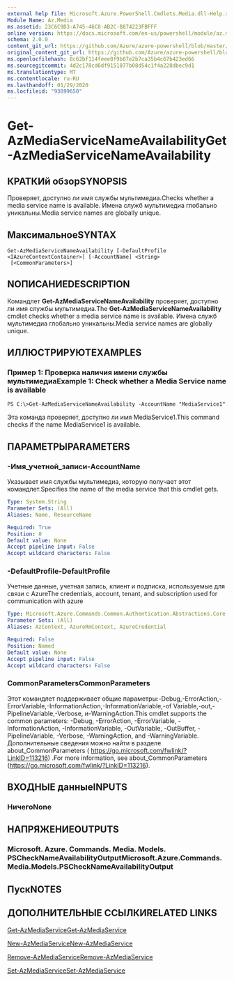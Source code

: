 ```yaml
---
external help file: Microsoft.Azure.PowerShell.Cmdlets.Media.dll-Help.xml
Module Name: Az.Media
ms.assetid: 23C6C9D3-A745-46C8-AB2C-B874223FBFFF
online version: https://docs.microsoft.com/en-us/powershell/module/az.media/get-azmediaservicenameavailability
schema: 2.0.0
content_git_url: https://github.com/Azure/azure-powershell/blob/master/src/Media/Media/help/Get-AzMediaServiceNameAvailability.md
original_content_git_url: https://github.com/Azure/azure-powershell/blob/master/src/Media/Media/help/Get-AzMediaServiceNameAvailability.md
ms.openlocfilehash: 8c62bf114feee8f9b87e2b7ca35b4c67b423ed66
ms.sourcegitcommit: 4d2c178cd6df9151877b08d54c1f4a228dbec9d1
ms.translationtype: MT
ms.contentlocale: ru-RU
ms.lasthandoff: 01/29/2020
ms.locfileid: "93899650"
---
```

# <span data-ttu-id="aa05a-101">Get-AzMediaServiceNameAvailability</span><span class="sxs-lookup"><span data-stu-id="aa05a-101">Get-AzMediaServiceNameAvailability</span></span>

## <span data-ttu-id="aa05a-102">КРАТКИй обзор</span><span class="sxs-lookup"><span data-stu-id="aa05a-102">SYNOPSIS</span></span>
<span data-ttu-id="aa05a-103">Проверяет, доступно ли имя службы мультимедиа.</span><span class="sxs-lookup"><span data-stu-id="aa05a-103">Checks whether a media service name is available.</span></span>
<span data-ttu-id="aa05a-104">Имена служб мультимедиа глобально уникальны.</span><span class="sxs-lookup"><span data-stu-id="aa05a-104">Media service names are globally unique.</span></span>

## <span data-ttu-id="aa05a-105">Максимальное</span><span class="sxs-lookup"><span data-stu-id="aa05a-105">SYNTAX</span></span>

```
Get-AzMediaServiceNameAvailability [-DefaultProfile <IAzureContextContainer>] [-AccountName] <String>
 [<CommonParameters>]
```

## <span data-ttu-id="aa05a-106">NОПИСАНИЕ</span><span class="sxs-lookup"><span data-stu-id="aa05a-106">DESCRIPTION</span></span>
<span data-ttu-id="aa05a-107">Командлет **Get-AzMediaServiceNameAvailability** проверяет, доступно ли имя службы мультимедиа.</span><span class="sxs-lookup"><span data-stu-id="aa05a-107">The **Get-AzMediaServiceNameAvailability** cmdlet checks whether a media service name is available.</span></span>
<span data-ttu-id="aa05a-108">Имена служб мультимедиа глобально уникальны.</span><span class="sxs-lookup"><span data-stu-id="aa05a-108">Media service names are globally unique.</span></span>

## <span data-ttu-id="aa05a-109">ИЛЛЮСТРИРУЮТ</span><span class="sxs-lookup"><span data-stu-id="aa05a-109">EXAMPLES</span></span>

### <span data-ttu-id="aa05a-110">Пример 1: Проверка наличия имени службы мультимедиа</span><span class="sxs-lookup"><span data-stu-id="aa05a-110">Example 1: Check whether a Media Service name is available</span></span>
```
PS C:\>Get-AzMediaServiceNameAvailability -AccountName "MediaService1"
```

<span data-ttu-id="aa05a-111">Эта команда проверяет, доступно ли имя MediaService1.</span><span class="sxs-lookup"><span data-stu-id="aa05a-111">This command checks if the name MediaService1 is available.</span></span>

## <span data-ttu-id="aa05a-112">ПАРАМЕТРЫ</span><span class="sxs-lookup"><span data-stu-id="aa05a-112">PARAMETERS</span></span>

### <span data-ttu-id="aa05a-113">-Имя_учетной_записи</span><span class="sxs-lookup"><span data-stu-id="aa05a-113">-AccountName</span></span>
<span data-ttu-id="aa05a-114">Указывает имя службы мультимедиа, которую получает этот командлет.</span><span class="sxs-lookup"><span data-stu-id="aa05a-114">Specifies the name of the media service that this cmdlet gets.</span></span>

```yaml
Type: System.String
Parameter Sets: (All)
Aliases: Name, ResourceName

Required: True
Position: 0
Default value: None
Accept pipeline input: False
Accept wildcard characters: False
```

### <span data-ttu-id="aa05a-115">-DefaultProfile</span><span class="sxs-lookup"><span data-stu-id="aa05a-115">-DefaultProfile</span></span>
<span data-ttu-id="aa05a-116">Учетные данные, учетная запись, клиент и подписка, используемые для связи с Azure</span><span class="sxs-lookup"><span data-stu-id="aa05a-116">The credentials, account, tenant, and subscription used for communication with azure</span></span>

```yaml
Type: Microsoft.Azure.Commands.Common.Authentication.Abstractions.Core.IAzureContextContainer
Parameter Sets: (All)
Aliases: AzContext, AzureRmContext, AzureCredential

Required: False
Position: Named
Default value: None
Accept pipeline input: False
Accept wildcard characters: False
```

### <span data-ttu-id="aa05a-117">CommonParameters</span><span class="sxs-lookup"><span data-stu-id="aa05a-117">CommonParameters</span></span>
<span data-ttu-id="aa05a-118">Этот командлет поддерживает общие параметры:-Debug,-ErrorAction,-ErrorVariable,-InformationAction,-InformationVariable,-of Variable,-out,-PipelineVariable,-Verbose, и-WarningAction.</span><span class="sxs-lookup"><span data-stu-id="aa05a-118">This cmdlet supports the common parameters: -Debug, -ErrorAction, -ErrorVariable, -InformationAction, -InformationVariable, -OutVariable, -OutBuffer, -PipelineVariable, -Verbose, -WarningAction, and -WarningVariable.</span></span> <span data-ttu-id="aa05a-119">Дополнительные сведения можно найти в разделе about_CommonParameters ( https://go.microsoft.com/fwlink/?LinkID=113216) .</span><span class="sxs-lookup"><span data-stu-id="aa05a-119">For more information, see about_CommonParameters (https://go.microsoft.com/fwlink/?LinkID=113216).</span></span>

## <span data-ttu-id="aa05a-120">ВХОДНЫЕ данные</span><span class="sxs-lookup"><span data-stu-id="aa05a-120">INPUTS</span></span>

### <span data-ttu-id="aa05a-121">Ничего</span><span class="sxs-lookup"><span data-stu-id="aa05a-121">None</span></span>

## <span data-ttu-id="aa05a-122">НАПРЯЖЕНИЕ</span><span class="sxs-lookup"><span data-stu-id="aa05a-122">OUTPUTS</span></span>

### <span data-ttu-id="aa05a-123">Microsoft. Azure. Commands. Media. Models. PSCheckNameAvailabilityOutput</span><span class="sxs-lookup"><span data-stu-id="aa05a-123">Microsoft.Azure.Commands.Media.Models.PSCheckNameAvailabilityOutput</span></span>

## <span data-ttu-id="aa05a-124">Пуск</span><span class="sxs-lookup"><span data-stu-id="aa05a-124">NOTES</span></span>

## <span data-ttu-id="aa05a-125">ДОПОЛНИТЕЛЬНЫЕ ССЫЛКИ</span><span class="sxs-lookup"><span data-stu-id="aa05a-125">RELATED LINKS</span></span>

[<span data-ttu-id="aa05a-126">Get-AzMediaService</span><span class="sxs-lookup"><span data-stu-id="aa05a-126">Get-AzMediaService</span></span>](./Get-AzMediaService.md)

[<span data-ttu-id="aa05a-127">New-AzMediaService</span><span class="sxs-lookup"><span data-stu-id="aa05a-127">New-AzMediaService</span></span>](./New-AzMediaService.md)

[<span data-ttu-id="aa05a-128">Remove-AzMediaService</span><span class="sxs-lookup"><span data-stu-id="aa05a-128">Remove-AzMediaService</span></span>](./Remove-AzMediaService.md)

[<span data-ttu-id="aa05a-129">Set-AzMediaService</span><span class="sxs-lookup"><span data-stu-id="aa05a-129">Set-AzMediaService</span></span>](./Set-AzMediaService.md)


